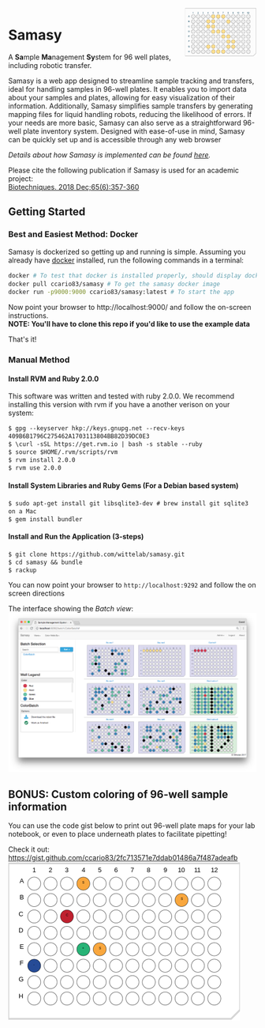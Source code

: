 <img align="right" height="100" src="logo.png">

# Samasy
A **Sa**mple **Ma**nagement **Sy**stem for 96 well plates, including robotic transfer.

Samasy is a web app designed to streamline sample tracking and transfers, ideal for handling samples in 96-well plates. It enables you to import data about your samples and plates, allowing for easy visualization of their information. Additionally, Samasy simplifies sample transfers by generating mapping files for liquid handling robots, reducing the likelihood of errors. If your needs are more basic, Samasy can also serve as a straightforward 96-well plate inventory system. Designed with ease-of-use in mind, Samasy can be quickly set up and is accessible through any web browser

*Details about how Samasy is implemented can be found [here](IMPLEMENTATION.md).*  

Please cite the following publication if Samasy is used for an academic project:  
[Biotechniques. 2018 Dec;65(6):357-360](https://www.ncbi.nlm.nih.gov/pubmed/30477330)

## Getting Started 

### Best and Easiest Method: Docker

Samasy is dockerized so getting up and running is simple. Assuming you already have [docker](https://www.docker.com/) installed, run the following commands in a terminal:  
```bash
docker # To test that docker is installed properly, should display docker usage and commands
docker pull ccario83/samasy # To get the samasy docker image
docker run -p9000:9000 ccario83/samasy:latest # To start the app
```
Now point your browser to http://localhost:9000/ and follow the on-screen instructions.  
**NOTE: You'll have to clone this repo if you'd like to use the example data**

That's it!

### Manual Method
#### Install RVM and Ruby 2.0.0
  This software was written and tested with ruby 2.0.0. We recommend installing this version with rvm if you have a another verison on your system:
  ```
  $ gpg --keyserver hkp://keys.gnupg.net --recv-keys 409B6B1796C275462A1703113804BB82D39DC0E3
  $ \curl -sSL https://get.rvm.io | bash -s stable --ruby
  $ source $HOME/.rvm/scripts/rvm
  $ rvm install 2.0.0
  $ rvm use 2.0.0
  ```
#### Install System Libraries and Ruby Gems (For a Debian based system)
  ```
  $ sudo apt-get install git libsqlite3-dev # brew install git sqlite3 on a Mac
  $ gem install bundler
  ```

#### Install and Run the Application (3-steps)
  ```
  $ git clone https://github.com/wittelab/samasy.git
  $ cd samasy && bundle
  $ rackup
  ```
  You can now point your browser to ```http://localhost:9292``` and follow the on screen directions
  
The interface showing the *Batch view*:
![Image of Interface](interface.png)

## BONUS: Custom coloring of 96-well sample information
You can use the code gist below to print out 96-well plate maps for your lab notebook, or even to place underneath plates to facilitate pipetting!

Check it out: https://gist.github.com/ccario83/2fc713571e7ddab01486a7f487adeafb  
![Plate Coloring Gist](example/lightweight.png)
